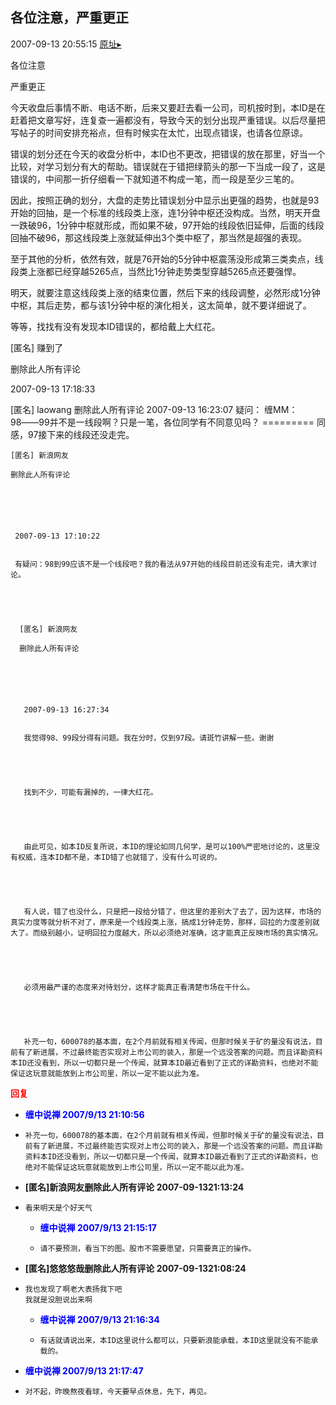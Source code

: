 ## 各位注意，严重更正
2007-09-13 20:55:15
[原址▸](http://www.fxgan.com/chan_time/2007_07_12/731.htm)



 各位注意


 严重更正


 


 今天收盘后事情不断、电话不断，后来又要赶去看一公司，司机按时到，本ID是在赶着把文章写好，连复查一遍都没有，导致今天的划分出现严重错误。以后尽量把写帖子的时间安排充裕点，但有时候实在太忙，出现点错误，也请各位原谅。


 


 错误的划分还在今天的收盘分析中，本ID也不更改，把错误的放在那里，好当一个比较，对学习划分有大的帮助。错误就在于错把绿箭头的那一下当成一段了，这是错误的，中间那一折仔细看一下就知道不构成一笔，而一段是至少三笔的。


 


 因此，按照正确的划分，大盘的走势比错误划分中显示出更强的趋势，也就是93开始的回抽，是一个标准的线段类上涨，连1分钟中枢还没构成。当然，明天开盘一跌破96，1分钟中枢就形成，而如果不破，97开始的线段依旧延伸，后面的线段回抽不破96，那这线段类上涨就延伸出3个类中枢了，那当然是超强的表现。


 


 至于其他的分析，依然有效，就是76开始的5分钟中枢震荡没形成第三类卖点，线段类上涨都已经穿越5265点，当然比1分钟走势类型穿越5265点还要强悍。


 


 明天，就要注意这线段类上涨的结束位置，然后下来的线段调整，必然形成1分钟中枢，其后走势，都与该1分钟中枢的演化相关，这太简单，就不要详细说了。


 


 等等，找找有没有发现本ID错误的，都给戴上大红花。


 


  [匿名] 赚到了
 
  删除此人所有评论
 
 
  
   
  
  
   2007-09-13 17:18:33
  
  
   [匿名] laowang
     删除此人所有评论
     2007-09-13 16:23:07
     疑问：
     缠MM：98――99并不是一线段啊？只是一笔，各位同学有不同意见吗？
     =========
     同感，97接下来的线段还没走完。
  
  
   
  
  
    [匿名] 新浪网友
   
    删除此人所有评论
   
   
    
     
    
    
     2007-09-13 17:10:22
    
    
     有疑问：98到99应该不是一个线段吧？我的看法从97开始的线段目前还没有走完，请大家讨论。
    
    
     
    
    
      [匿名] 新浪网友
     
      删除此人所有评论
     
     
      
       
      
      
       2007-09-13 16:27:34
      
      
       我觉得98、99段分得有问题。我在分时，仅到97段。请斑竹讲解一些。谢谢
      
      
       
      
      
       找到不少，可能有漏掉的，一律大红花。
      
      
       
      
      
       由此可见，如本ID反复所说，本ID的理论如同几何学，是可以100%严密地讨论的，这里没有权威，连本ID都不是，本ID错了也就错了，没有什么可说的。
      
      
       
      
      
       有人说，错了也没什么，只是把一段给分错了，但这里的差别大了去了，因为这样，市场的真实力度等就分析不对了，原来是一个线段类上涨，搞成1分钟走势，那样，回拉的力度差别就大了。而级别越小，证明回拉力度越大，所以必须绝对准确，这才能真正反映市场的真实情况。
      
      
       
      
      
       必须用最严谨的态度来对待划分，这样才能真正看清楚市场在干什么。
      
      
       
      
      
       补充一句，600078的基本面，在2个月前就有相关传闻，但那时候关于矿的量没有说法，目前有了新进展，不过最终能否实现对上市公司的装入，那是一个远没答案的问题。而且详勘资料本ID还没看到，所以一切都只是一个传闻，就算本ID最近看到了正式的详勘资料，也绝对不能保证这玩意就能放到上市公司里，所以一定不能以此为准。
      
      
       
      
      
       
      
      
       
      
     
    
   
  
 





<font color='red'>**回复**</font>


- **<font color='blue'>缠中说禅 2007/9/13 21:10:56</font>**
- ```
  补充一句，600078的基本面，在2个月前就有相关传闻，但那时候关于矿的量没有说法，目前有了新进展，不过最终能否实现对上市公司的装入，那是一个远没答案的问题。而且详勘资料本ID还没看到，所以一切都只是一个传闻，就算本ID最近看到了正式的详勘资料，也绝对不能保证这玩意就能放到上市公司里，所以一定不能以此为准。
  ```
- **[匿名]新浪网友删除此人所有评论 2007-09-1321:13:24**
- ```
  看来明天是个好天气
  ```
   - **<font color='blue'>缠中说禅 2007/9/13 21:15:17</font>**
   - ```
     请不要预测，看当下的图。股市不需要愿望，只需要真正的操作。
     ```
- **[匿名]悠悠悠哉删除此人所有评论 2007-09-1321:08:24**
- ```
  我也发现了啊老大表扬我下吧
  我就是没胆说出来啊
  ```
   - **<font color='blue'>缠中说禅 2007/9/13 21:16:34</font>**
   - ```
     有话就请说出来，本ID这里说什么都可以，只要新浪能承载，本ID这里就没有不能承载的。
     ```
- **<font color='blue'>缠中说禅 2007/9/13 21:17:47</font>**
- ```
  对不起，昨晚熬夜看球，今天要早点休息，先下，再见。
  ```
